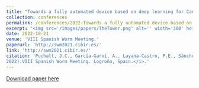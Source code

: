 ```yaml
---
title: "Towards a fully automated device based on deep learning for Caenorhabditis elegans lifespan."
collection: conferences
permalink: /conferences/2022-Towards a fully automated device based on deep learning for Caenorhabditis elegans lifespan
excerpt: "<img src='/images/papers/TheTower.png' alt='' width='300' height='150'>"
date: 2022-10-21
venue: 'VIII Spanish Worm Meeting.'
paperurl: 'http://swm2021.cibir.es/'
link: 'http://swm2021.cibir.es/'
citation: 'Puchalt, J.C., García‑Garví, A., Layana‑Castro, P.E., Sánchez‑Salmerón, A.J., (2022). &quot; Towards a fully automated device based on deep learning for Caenorhabditis elegans lifespan&quot; <i>2nd International Conference on Optimization, Learning Algorithms and Applications (OL2A
2022).VIII Spanish Worm Meeting. Logroño, Spain.</i>.'
---
```

[Download paper here](http://swm2021.cibir.es/)


